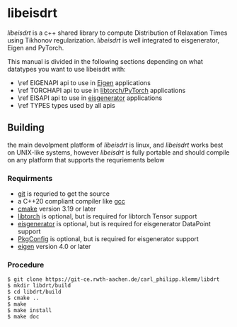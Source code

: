 # libeisdrt

_libeisdrt_ is a c++ shared library to compute Distribution of Relaxation Times using Tikhonov regularization.
_libeisdrt_ is well integrated to eisgenerator, Eigen and PyTorch.

This manual is divided in the following sections depending on what datatypes you want to use libeisdrt with:
- \ref EIGENAPI api to use in [Eigen](https://eigen.tuxfamily.org/index.php?title=Main_Page) applications
- \ref TORCHAPI api to use in [libtorch/PyTorch](https://pytorch.org/) applications
- \ref EISAPI  api to use in [eisgenerator](https://git-ce.rwth-aachen.de/carl_philipp.klemm/eisgenerator) applications
- \ref TYPES types used by all apis


## Building

the main devolpment platform of _libeisdrt_ is linux, and _libeisdrt_ works best on UNIX-like systems, however _libeisdrt_ is fully portable and should compile on any platform that supports the requriements below

### Requirments
- [git](https://git-scm.com/) is requried to get the source
- a C++20 compliant compiler like [gcc](https://gcc.gnu.org/)
- [cmake](https://cmake.org/) version 3.19 or later
- [libtorch](https://pytorch.org/get-started/locally/) is optional, but is required for libtorch Tensor support
- [eisgenerator](https://git-ce.rwth-aachen.de/carl_philipp.klemm/eisgenerator) is optional, but is required for eisgenerator DataPoint support
- [PkgConfig](https://www.freedesktop.org/wiki/Software/pkg-config/) is optional, but is required for eisgenerator support
- [eigen](https://eigen.tuxfamily.org/index.php?title=Main_Page) version 4.0 or later

### Procedure
```
$ git clone https://git-ce.rwth-aachen.de/carl_philipp.klemm/libdrt
$ mkdir libdrt/build
$ cd libdrt/build
$ cmake ..
$ make
$ make install
$ make doc
```
